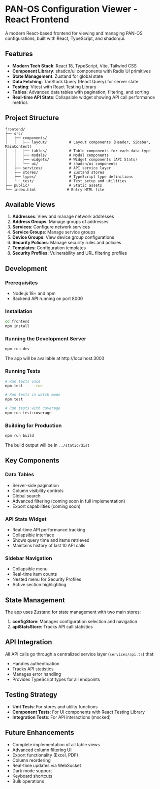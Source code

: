# PAN-OS Configuration Viewer - React Frontend

A modern React-based frontend for viewing and managing PAN-OS configurations, built with React, TypeScript, and shadcn/ui.

## Features

- **Modern Tech Stack**: React 18, TypeScript, Vite, Tailwind CSS
- **Component Library**: shadcn/ui components with Radix UI primitives
- **State Management**: Zustand for global state
- **Data Fetching**: TanStack Query (React Query) for server state
- **Testing**: Vitest with React Testing Library
- **Tables**: Advanced data tables with pagination, filtering, and sorting
- **Real-time API Stats**: Collapsible widget showing API call performance metrics

## Project Structure

```
frontend/
├── src/
│   ├── components/
│   │   ├── layout/          # Layout components (Header, Sidebar, MainContent)
│   │   ├── tables/          # Table components for each data type
│   │   ├── modals/          # Modal components
│   │   ├── widgets/         # Widget components (API Stats)
│   │   └── ui/              # shadcn/ui components
│   ├── services/            # API service layer
│   ├── stores/              # Zustand stores
│   ├── types/               # TypeScript type definitions
│   └── test/                # Test setup and utilities
├── public/                  # Static assets
└── index.html              # Entry HTML file
```

## Available Views

1. **Addresses**: View and manage network addresses
2. **Address Groups**: Manage groups of addresses
3. **Services**: Configure network services
4. **Service Groups**: Manage service groups
5. **Device Groups**: View device group configurations
6. **Security Policies**: Manage security rules and policies
7. **Templates**: Configuration templates
8. **Security Profiles**: Vulnerability and URL filtering profiles

## Development

### Prerequisites

- Node.js 18+ and npm
- Backend API running on port 8000

### Installation

```bash
cd frontend
npm install
```

### Running the Development Server

```bash
npm run dev
```

The app will be available at http://localhost:3000

### Running Tests

```bash
# Run tests once
npm test -- --run

# Run tests in watch mode
npm test

# Run tests with coverage
npm run test:coverage
```

### Building for Production

```bash
npm run build
```

The build output will be in `../static/dist`

## Key Components

### Data Tables
- Server-side pagination
- Column visibility controls
- Global search
- Advanced filtering (coming soon in full implementation)
- Export capabilities (coming soon)

### API Stats Widget
- Real-time API performance tracking
- Collapsible interface
- Shows query time and items retrieved
- Maintains history of last 10 API calls

### Sidebar Navigation
- Collapsible menu
- Real-time item counts
- Nested menu for Security Profiles
- Active section highlighting

## State Management

The app uses Zustand for state management with two main stores:

1. **configStore**: Manages configuration selection and navigation
2. **apiStatsStore**: Tracks API call statistics

## API Integration

All API calls go through a centralized service layer (`services/api.ts`) that:
- Handles authentication
- Tracks API statistics
- Manages error handling
- Provides TypeScript types for all endpoints

## Testing Strategy

- **Unit Tests**: For stores and utility functions
- **Component Tests**: For UI components with React Testing Library
- **Integration Tests**: For API interactions (mocked)

## Future Enhancements

- Complete implementation of all table views
- Advanced column filtering UI
- Export functionality (Excel, PDF)
- Column reordering
- Real-time updates via WebSocket
- Dark mode support
- Keyboard shortcuts
- Bulk operations